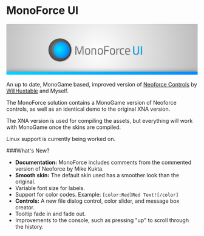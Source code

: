 MonoForce UI
========

![Logo](https://github.com/Cyral/MonoForce/blob/master/Assets/Logo.png)

An up to date, MonoGame based, improved version of [Neoforce Controls](https://github.com/NeoforceControls/XNA) by [WillHuxtable](https://github.com/WillHuxtable) and Myself.

The MonoForce solution contains a MonoGame version of Neoforce controls, as well as an identical demo to the original XNA version.

The XNA version is used for compiling the assets, but everything will work with MonoGame once the skins are compiled.

Linux support is currently being worked on.

###What's New?
- **Documentation:** MonoForce includes comments from the commented version of Neoforce by Mike Kukta.
- **Smooth skin:** The default skin used has a smoother look than the original.
- Variable font size for labels.
- Support for color codes. Example: `[color:Red]Red Text![/color]`
- **Controls:** A new file dialog control, color slider, and message box creator.
- Tooltip fade in and fade out.
- Improvements to the console, such as pressing "up" to scroll through the history.
